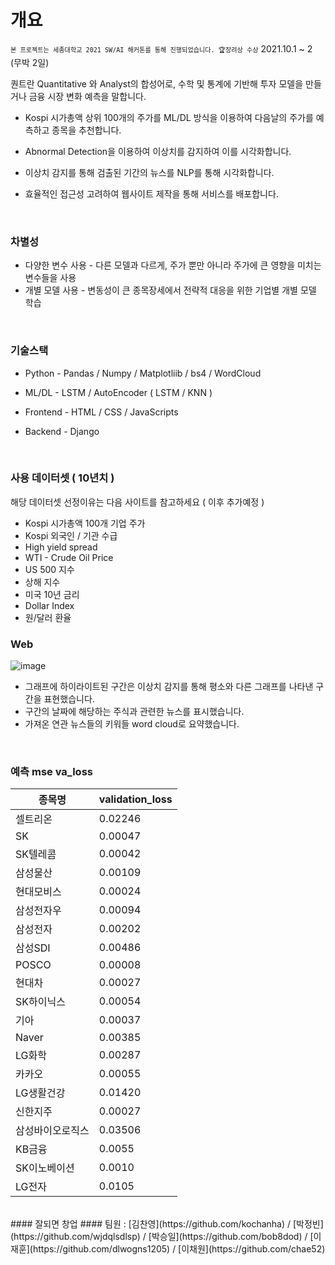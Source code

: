 # 개요

<code>`본 프로젝트는 세종대학교 2021 SW/AI 해커톤를 통해 진행되었습니다. 🏆장려상 수상`</code> 
2021.10.1 ~ 2 (무박 2일)

퀀트란 Quantitative 와 Analyst의 합성어로, 수학 및 통계에 기반해 투자 모델을 만들거나 금융 시장 변화 예측을 말합니다. 

- Kospi 시가총액 상위 100개의 주가를 ML/DL 방식을 이용하여 다음날의 주가를 예측하고 종목을 추천합니다.

- Abnormal Detection을 이용하여 이상치를 감지하여 이를 시각화합니다.
- 이상치 감지를 통해 검출된 기간의 뉴스를 NLP를 통해 시각화합니다.
- 효율적인 접근성 고려하여 웹사이트 제작을 통해 서비스를 배포합니다.

<br>


### 차별성

- 다양한 변수 사용 - 다른 모델과 다르게, 주가 뿐만 아니라 주가에 큰 영향을 미치는 변수들을 사용
- 개별 모델 사용 - 변동성이 큰 종목장세에서 전략적 대응을 위한 기업별 개별 모델 학습


<br>

### 기술스택

- Python - Pandas / Numpy / Matplotliib / bs4 / WordCloud

- ML/DL - LSTM / AutoEncoder ( LSTM / KNN )
- Frontend - HTML / CSS / JavaScripts
- Backend - Django

<br>

### 사용 데이터셋 ( 10년치 )

해당 데이터셋 선정이유는 다음 사이트를 참고하세요 ( 이후 추가예정 )

- Kospi 시가총액 100개 기업 주가
- Kospi 외국인 / 기관 수급
- High yield spread
- WTI - Crude Oil Price
- US 500 지수
- 상해 지수
- 미국 10년 금리
- Dollar Index
- 원/달러 환율

### Web
![image](https://user-images.githubusercontent.com/41178045/169684112-c71aab9b-8ebb-4af8-8d1f-2d18d071adeb.png)
- 그래프에 하이라이트된 구간은 이상치 감지를 통해 평소와 다른 그래프를 나타낸 구간을 표현했습니다.
- 구간의 날짜에 해당하는 주식과 관련한 뉴스를 표시했습니다.
- 가져온 연관 뉴스들의 키워들 word cloud로 요약했습니다.

<br>

### 예측 mse va_loss

| 종목명           | validation_loss |
| ---------------- | --------------- |
| 셀트리온         | 0.02246         |
| SK               | 0.00047         |
| SK텔레콤         | 0.00042         |
| 삼성물산         | 0.00109         |
| 현대모비스       | 0.00024         |
| 삼성전자우       | 0.00094         |
| 삼성전자         | 0.00202         |
| 삼성SDI          | 0.00486         |
| POSCO            | 0.00008         |
| 현대차           | 0.00027         |
| SK하이닉스       | 0.00054         |
| 기아             | 0.00037         |
| Naver            | 0.00385         |
| LG화학           | 0.00287         |
| 카카오           | 0.00055         |
| LG생활건강       | 0.01420         |
| 신한지주         | 0.00027         |
| 삼성바이오로직스 | 0.03506         |
| KB금융           | 0.0055          |
| SK이노베이션     | 0.0010          |
| LG전자           | 0.0105          |


<br>
#### 잘되면 창업 
#### 팀원 : [김찬영](https://github.com/kochanha) / [박정빈](https://github.com/wjdqlsdlsp) / [박승일](https://github.com/bob8dod) / [이재훈](https://github.com/dlwogns1205) / [이채원](https://github.com/chae52)

